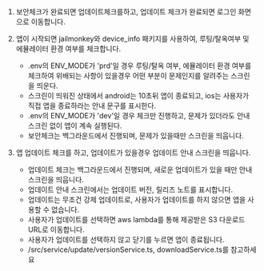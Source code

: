 1. 보안체크가 완료되면 업데이트체크를하고, 업데이트 체크가 완료되면 로그인 화면으로 이동합니다.

2. 앱이 시작되면 jailmonkey와 device_info 패키지를 사용하여, 루팅/탈옥여부 및 에뮬레이터 환경 여부를 체크합니다.
   - .env의 ENV_MODE가 'prd'일 경우 루팅/탈옥 여부, 에뮬레이터 환경 여부를 체크하여 위배되는 사항이 있을경우 어떤 부분이 문제인지를 알려주는 스크린을 띄운다.
   - 스크린이 띄워진 상태에서 android는 10초뒤 앱이 종료되고, ios는 사용자가 직접 앱을 종료하라는 안내 문구를 표시한다.
   - .env의 ENV_MODE가 'dev'일 경우 체크만 진행하고, 문제가 있더라도 안내 스크린 없이 앱이 계속 실행된다.
   - 보안체크는 백그라운드에서 진행되며, 문제가 있을때만 스크린을 띄웁니다.

3. 앱 업데이트 체크를 하고, 업데이트가 있을경우 업데이트 안내 스크린을 띄웁니다.
   - 업데이트 체크는 백그라운드에서 진행되며, 새로운 업데이트가 있을 때만 안내 스크린을 띄웁니다.
   - 업데이트 안내 스크린에서는 업데이트 버전, 릴리즈 노트를 표시합니다.
   - 업데이트는 무조건 강제 업데이트로, 사용자가 업데이트를 하지 않으면 앱을 사용할 수 없습니다.
   - 사용자가 업데이트를 선택하면 aws lambda를 통해 제공받은 S3 다운로드 URL로 이동합니다.
   - 사용자가 업데이트를 선택하지 않고 닫기를 누르면 앱이 종료됩니다.
   - /src/service/update/versionService.ts, downloadService.ts를 참고하세요